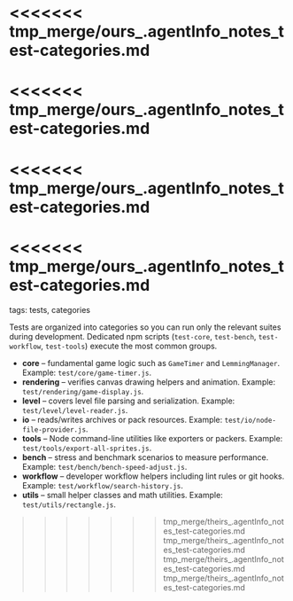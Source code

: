 <<<<<<< tmp_merge/ours_.agentInfo_notes_test-categories.md
=======
<<<<<<< tmp_merge/ours_.agentInfo_notes_test-categories.md
=======
<<<<<<< tmp_merge/ours_.agentInfo_notes_test-categories.md
=======
<<<<<<< tmp_merge/ours_.agentInfo_notes_test-categories.md
=======
tags: tests, categories

Tests are organized into categories so you can run only the relevant suites during development. Dedicated npm scripts
(`test-core`, `test-bench`, `test-workflow`, `test-tools`) execute the most common groups.

- **core** – fundamental game logic such as `GameTimer` and `LemmingManager`. Example: `test/core/game-timer.js`.
- **rendering** – verifies canvas drawing helpers and animation. Example: `test/rendering/game-display.js`.
- **level** – covers level file parsing and serialization. Example: `test/level/level-reader.js`.
- **io** – reads/writes archives or pack resources. Example: `test/io/node-file-provider.js`.
- **tools** – Node command-line utilities like exporters or packers. Example: `test/tools/export-all-sprites.js`.
- **bench** – stress and benchmark scenarios to measure performance. Example: `test/bench/bench-speed-adjust.js`.
- **workflow** – developer workflow helpers including lint rules or git hooks. Example: `test/workflow/search-history.js`.
- **utils** – small helper classes and math utilities. Example: `test/utils/rectangle.js`.
>>>>>>> tmp_merge/theirs_.agentInfo_notes_test-categories.md
>>>>>>> tmp_merge/theirs_.agentInfo_notes_test-categories.md
>>>>>>> tmp_merge/theirs_.agentInfo_notes_test-categories.md
>>>>>>> tmp_merge/theirs_.agentInfo_notes_test-categories.md
